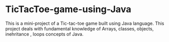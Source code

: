 # TicTacToe-game-using-Java
This is a mini-project of a Tic-tac-toe game built using Java language. This project deals with fundamental knowledge of Arrays, classes, objects, inehritance , loops concepts of Java.

